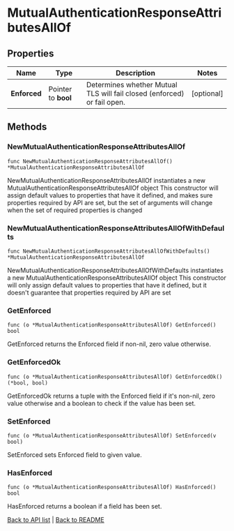 # MutualAuthenticationResponseAttributesAllOf

## Properties

Name | Type | Description | Notes
------------ | ------------- | ------------- | -------------
**Enforced** | Pointer to **bool** | Determines whether Mutual TLS will fail closed (enforced) or fail open. | [optional] 

## Methods

### NewMutualAuthenticationResponseAttributesAllOf

`func NewMutualAuthenticationResponseAttributesAllOf() *MutualAuthenticationResponseAttributesAllOf`

NewMutualAuthenticationResponseAttributesAllOf instantiates a new MutualAuthenticationResponseAttributesAllOf object
This constructor will assign default values to properties that have it defined,
and makes sure properties required by API are set, but the set of arguments
will change when the set of required properties is changed

### NewMutualAuthenticationResponseAttributesAllOfWithDefaults

`func NewMutualAuthenticationResponseAttributesAllOfWithDefaults() *MutualAuthenticationResponseAttributesAllOf`

NewMutualAuthenticationResponseAttributesAllOfWithDefaults instantiates a new MutualAuthenticationResponseAttributesAllOf object
This constructor will only assign default values to properties that have it defined,
but it doesn't guarantee that properties required by API are set

### GetEnforced

`func (o *MutualAuthenticationResponseAttributesAllOf) GetEnforced() bool`

GetEnforced returns the Enforced field if non-nil, zero value otherwise.

### GetEnforcedOk

`func (o *MutualAuthenticationResponseAttributesAllOf) GetEnforcedOk() (*bool, bool)`

GetEnforcedOk returns a tuple with the Enforced field if it's non-nil, zero value otherwise
and a boolean to check if the value has been set.

### SetEnforced

`func (o *MutualAuthenticationResponseAttributesAllOf) SetEnforced(v bool)`

SetEnforced sets Enforced field to given value.

### HasEnforced

`func (o *MutualAuthenticationResponseAttributesAllOf) HasEnforced() bool`

HasEnforced returns a boolean if a field has been set.


[Back to API list](../README.md#documentation-for-api-endpoints) | [Back to README](../README.md)
